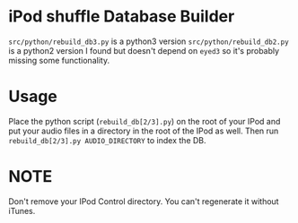 # iPod shuffle Database Builder

`src/python/rebuild_db3.py` is a python3 version
`src/python/rebuild_db2.py` is a python2 version I found but doesn't depend on `eyed3` so it's probably missing some functionality.

# Usage

Place the python script (`rebuild_db[2/3].py`) on the root of your IPod and put your audio files in a directory in the root of the IPod as well. Then run `rebuild_db[2/3].py AUDIO_DIRECTORY` to index the DB.

# NOTE

Don't remove your IPod Control directory. You can't regenerate it without iTunes.
